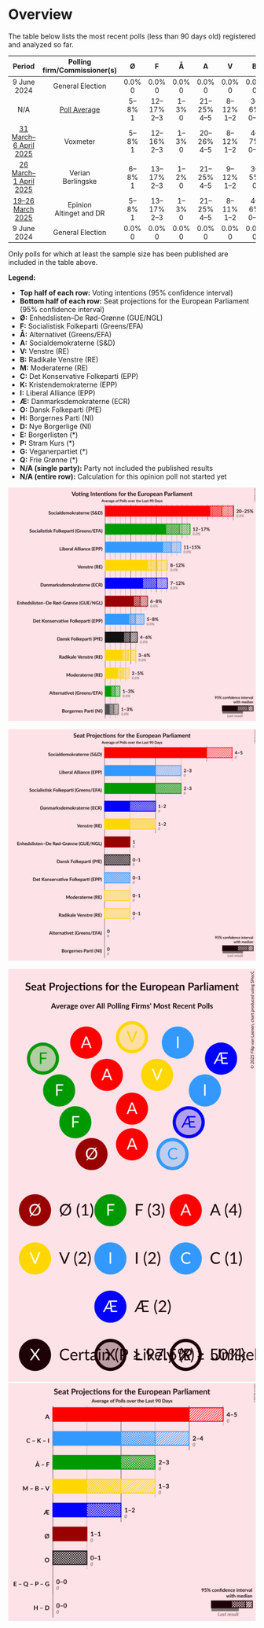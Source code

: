 # Overview

The table below lists the most recent polls (less than 90 days old) registered and analyzed so far.

| Period     | Polling firm/Commissioner(s) | Ø | F | Å | A | V | B | M | C | K | I | Æ | O | H | D | E | P | G | Q |
|:----------:|:----------------------------:|:--:|:--:|:--:|:--:|:--:|:--:|:--:|:--:|:--:|:--:|:--:|:--:|:--:|:--:|:--:|:--:|:--:|:--:|
| 9 June 2024 | General Election | 0.0% <br> 0 | 0.0% <br> 0 | 0.0% <br> 0 | 0.0% <br> 0 | 0.0% <br> 0 | 0.0% <br> 0 | 0.0% <br> 0 | 0.0% <br> 0 | 0.0% <br> 0 | 0.0% <br> 0 | 0.0% <br> 0 | 0.0% <br> 0 | 0.0% <br> 0 | 0.0% <br> 0 | 0.0% <br> 0 | 0.0% <br> 0 | 0.0% <br> 0 | 0.0% <br> 0 |
| N/A | [Poll Average](average.html) | 5–8% <br> 1 | 12–17% <br> 2–3 | 1–3% <br> 0 | 21–25% <br> 4–5 | 8–12% <br> 1–2 | 3–6% <br> 0–1 | 3–5% <br> 0–1 | 4–7% <br> 0–1 | 0–1% <br> 0 | 11–16% <br> 2–3 | 7–12% <br> 1–2 | 4–6% <br> 0–1 | 1–2% <br> 0 | 0–1% <br> 0 | N/A <br> N/A | N/A <br> N/A | N/A <br> N/A | 0–1% <br> 0 |
| [31 March–6 April 2025](2025-04-06-Voxmeter.html) | Voxmeter | 5–8% <br> 1 | 12–16% <br> 2–3 | 1–3% <br> 0 | 20–26% <br> 4–5 | 8–12% <br> 1–2 | 4–7% <br> 0–1 | 3–6% <br> 0–1 | 4–7% <br> 0–1 | N/A <br> N/A | 12–16% <br> 2–3 | 8–11% <br> 1–2 | 3–6% <br> 0–1 | 1–2% <br> 0 | N/A <br> N/A | N/A <br> N/A | N/A <br> N/A | N/A <br> N/A | N/A <br> N/A |
| [26 March–1 April 2025](2025-04-01-Verian.html) | Verian <br> Berlingske | 6–8% <br> 1 | 13–17% <br> 2–3 | 1–2% <br> 0 | 21–25% <br> 4–5 | 9–12% <br> 1–2 | 3–5% <br> 0 | 3–5% <br> 0 | 5–7% <br> 0–1 | 0–1% <br> 0 | 11–15% <br> 2–3 | 7–10% <br> 1–2 | 4–7% <br> 0–1 | 1–3% <br> 0 | 0–1% <br> 0 | N/A <br> N/A | N/A <br> N/A | N/A <br> N/A | 0–1% <br> 0 |
| [19–26 March 2025](2025-03-26-Epinion.html) | Epinion <br> Altinget and DR | 5–8% <br> 1 | 13–17% <br> 2–3 | 1–3% <br> 0 | 21–25% <br> 4–5 | 8–11% <br> 1–2 | 4–6% <br> 0–1 | 3–5% <br> 0 | 4–7% <br> 0–1 | N/A <br> N/A | 11–15% <br> 2–3 | 9–12% <br> 1–2 | 4–6% <br> 0–1 | 1–2% <br> 0 | N/A <br> N/A | N/A <br> N/A | N/A <br> N/A | N/A <br> N/A | N/A <br> N/A |
| 9 June 2024 | General Election | 0.0% <br> 0 | 0.0% <br> 0 | 0.0% <br> 0 | 0.0% <br> 0 | 0.0% <br> 0 | 0.0% <br> 0 | 0.0% <br> 0 | 0.0% <br> 0 | 0.0% <br> 0 | 0.0% <br> 0 | 0.0% <br> 0 | 0.0% <br> 0 | 0.0% <br> 0 | 0.0% <br> 0 | 0.0% <br> 0 | 0.0% <br> 0 | 0.0% <br> 0 | 0.0% <br> 0 |

Only polls for which at least the sample size has been published are included in the table above.

**Legend:**
+ **Top half of each row:** Voting intentions (95% confidence interval)
+ **Bottom half of each row:** Seat projections for the European Parliament (95% confidence interval)
+ **Ø:** Enhedslisten–De Rød-Grønne (GUE/NGL)
+ **F:** Socialistisk Folkeparti (Greens/EFA)
+ **Å:** Alternativet (Greens/EFA)
+ **A:** Socialdemokraterne (S&D)
+ **V:** Venstre (RE)
+ **B:** Radikale Venstre (RE)
+ **M:** Moderaterne (RE)
+ **C:** Det Konservative Folkeparti (EPP)
+ **K:** Kristendemokraterne (EPP)
+ **I:** Liberal Alliance (EPP)
+ **Æ:** Danmarksdemokraterne (ECR)
+ **O:** Dansk Folkeparti (PfE)
+ **H:** Borgernes Parti (NI)
+ **D:** Nye Borgerlige (NI)
+ **E:** Borgerlisten (*)
+ **P:** Stram Kurs (*)
+ **G:** Veganerpartiet (*)
+ **Q:** Frie Grønne (*)
+ **N/A (single party):** Party not included the published results
+ **N/A (entire row):** Calculation for this opinion poll not started yet


![Graph with voting intentions not yet produced](average.png "Voting Intentions")

![Graph with seats not yet produced](average-seats.png "Seats")

![Graph with seating plan not yet produced](average-seating-plan.png "Seating Plan")
![Graph with coalitions seats not yet produced](average-coalitions-seats.png "Coalitions Seats")
